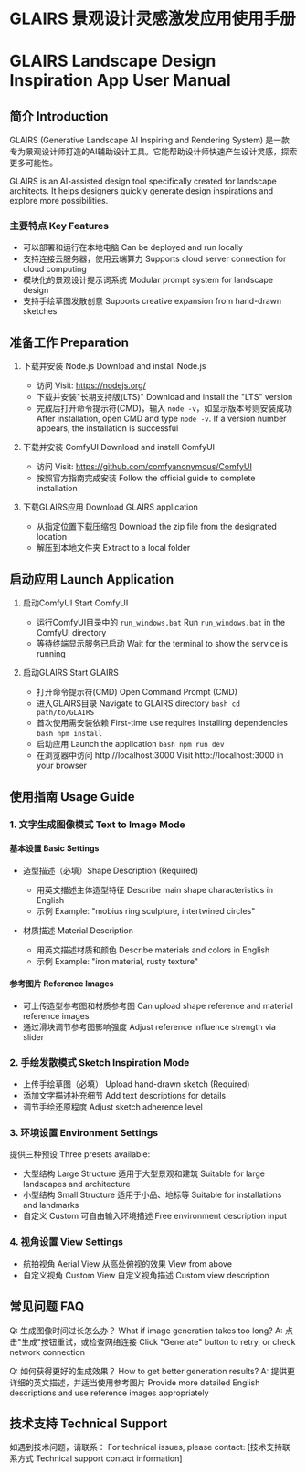# GLAIRS 景观设计灵感激发应用使用手册
# GLAIRS Landscape Design Inspiration App User Manual

## 简介 Introduction

GLAIRS (Generative Landscape AI Inspiring and Rendering System) 是一款专为景观设计师打造的AI辅助设计工具。它能帮助设计师快速产生设计灵感，探索更多可能性。

GLAIRS is an AI-assisted design tool specifically created for landscape architects. It helps designers quickly generate design inspirations and explore more possibilities.

### 主要特点 Key Features
- 可以部署和运行在本地电脑
  Can be deployed and run locally
- 支持连接云服务器，使用云端算力
  Supports cloud server connection for cloud computing
- 模块化的景观设计提示词系统
  Modular prompt system for landscape design
- 支持手绘草图发散创意
  Supports creative expansion from hand-drawn sketches

## 准备工作 Preparation

1. 下载并安装 Node.js
   Download and install Node.js
   - 访问 Visit: https://nodejs.org/
   - 下载并安装"长期支持版(LTS)"
     Download and install the "LTS" version
   - 完成后打开命令提示符(CMD)，输入 `node -v`，如显示版本号则安装成功
     After installation, open CMD and type `node -v`. If a version number appears, the installation is successful

2. 下载并安装 ComfyUI
   Download and install ComfyUI
   - 访问 Visit: https://github.com/comfyanonymous/ComfyUI
   - 按照官方指南完成安装
     Follow the official guide to complete installation

3. 下载GLAIRS应用
   Download GLAIRS application
   - 从指定位置下载压缩包
     Download the zip file from the designated location
   - 解压到本地文件夹
     Extract to a local folder

## 启动应用 Launch Application

1. 启动ComfyUI
   Start ComfyUI
   - 运行ComfyUI目录中的 `run_windows.bat`
     Run `run_windows.bat` in the ComfyUI directory
   - 等待终端显示服务已启动
     Wait for the terminal to show the service is running

2. 启动GLAIRS
   Start GLAIRS
   - 打开命令提示符(CMD)
     Open Command Prompt (CMD)
   - 进入GLAIRS目录
     Navigate to GLAIRS directory   ```bash
   cd path/to/GLAIRS   ```
   - 首次使用需安装依赖
     First-time use requires installing dependencies   ```bash
   npm install   ```
   - 启动应用
     Launch the application   ```bash
   npm run dev   ```
   - 在浏览器中访问 http://localhost:3000
     Visit http://localhost:3000 in your browser

## 使用指南 Usage Guide

### 1. 文字生成图像模式 Text to Image Mode

#### 基本设置 Basic Settings
- 造型描述（必填）Shape Description (Required)
  - 用英文描述主体造型特征
    Describe main shape characteristics in English
  - 示例 Example: "mobius ring sculpture, intertwined circles"

- 材质描述 Material Description
  - 用英文描述材质和颜色
    Describe materials and colors in English
  - 示例 Example: "iron material, rusty texture"

#### 参考图片 Reference Images
- 可上传造型参考图和材质参考图
  Can upload shape reference and material reference images
- 通过滑块调节参考图影响强度
  Adjust reference influence strength via slider

### 2. 手绘发散模式 Sketch Inspiration Mode

- 上传手绘草图（必填）
  Upload hand-drawn sketch (Required)
- 添加文字描述补充细节
  Add text descriptions for details
- 调节手绘还原程度
  Adjust sketch adherence level

### 3. 环境设置 Environment Settings

提供三种预设 Three presets available:
- 大型结构 Large Structure
  适用于大型景观和建筑
  Suitable for large landscapes and architecture
- 小型结构 Small Structure
  适用于小品、地标等
  Suitable for installations and landmarks
- 自定义 Custom
  可自由输入环境描述
  Free environment description input

### 4. 视角设置 View Settings

- 航拍视角 Aerial View
  从高处俯视的效果
  View from above
- 自定义视角 Custom View
  自定义视角描述
  Custom view description

## 常见问题 FAQ

Q: 生成图像时间过长怎么办？
   What if image generation takes too long?
A: 点击"生成"按钮重试，或检查网络连接
   Click "Generate" button to retry, or check network connection

Q: 如何获得更好的生成效果？
   How to get better generation results?
A: 提供更详细的英文描述，并适当使用参考图片
   Provide more detailed English descriptions and use reference images appropriately

## 技术支持 Technical Support

如遇到技术问题，请联系：
For technical issues, please contact:
[技术支持联系方式 Technical support contact information] 